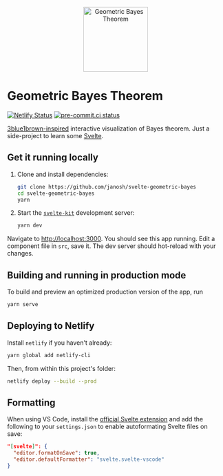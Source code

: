 <p align="center">
  <img src="static/favicon.svg" alt="Geometric Bayes Theorem" height=150>
</p>

# Geometric Bayes Theorem

[![Netlify Status](https://api.netlify.com/api/v1/badges/f9f43f4a-6b26-4a6d-be3e-b2925f79b643/deploy-status)](https://app.netlify.com/sites/svelte-geometric-bayes/deploys)
[![pre-commit.ci status](https://results.pre-commit.ci/badge/github/janosh/svelte-geometric-bayes/main.svg)](https://results.pre-commit.ci/latest/github/janosh/svelte-geometric-bayes/main)

[3blue1brown-inspired](https://youtu.be/HZGCoVF3YvM) interactive visualization of Bayes theorem. Just a side-project to learn some [Svelte](https://github.com/sveltejs/svelte).

## Get it running locally

1. Clone and install dependencies:

   ```sh
   git clone https://github.com/janosh/svelte-geometric-bayes
   cd svelte-geometric-bayes
   yarn
   ```

2. Start the [`svelte-kit`](https://kit.svelte.dev) development server:

   ```sh
   yarn dev
   ```

Navigate to <http://localhost:3000>. You should see this app running. Edit a component file in `src`, save it. The dev server should hot-reload with your changes.

## Building and running in production mode

To build and preview an optimized production version of the app, run

```sh
yarn serve
```

## Deploying to Netlify

Install `netlify` if you haven't already:

```sh
yarn global add netlify-cli
```

Then, from within this project's folder:

```sh
netlify deploy --build --prod
```

## Formatting

When using VS Code, install the [official Svelte extension](https://marketplace.visualstudio.com/items?itemName=svelte.svelte-vscode) and add the following to your `settings.json` to enable autoformating Svelte files on save:

```json
"[svelte]": {
  "editor.formatOnSave": true,
  "editor.defaultFormatter": "svelte.svelte-vscode"
}
```
